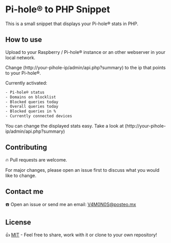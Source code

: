 # Pi-hole® to PHP Snippet

This is a small snippet that displays your Pi-hole® stats in PHP.

## How to use

Upload to your Raspberry / Pi-hole® instance or an other webserver in your local network.

Change (http://your-pihole-ip/admin/api.php?summary) to the ip that points to your Pi-hole®.


Currently activated:
```bash
- Pi-hole® status
- Domains on blocklist
- Blocked queries today
- Overall queries today
- Blocked queries in %
- Currently connected devices
```

You can change the displayed stats easy. Take a look at (http://your-pihole-ip/admin/api.php?summary)

## Contributing
🔥 Pull requests are welcome. 

For major changes, please open an issue first to discuss what you would like to change.

## Contact me
☎️ Open an issue or send me an email: V4M0N0S@posteo.mx 

## License
👍 [MIT](https://choosealicense.com/licenses/mit/) - Feel free to share, work with it or clone to your own repository!
